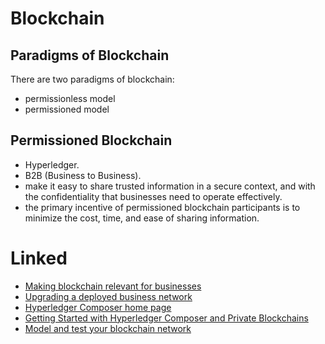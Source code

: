 # Blockchain

## Paradigms of Blockchain

There are two paradigms of blockchain:
- permissionless model
- permissioned model

## Permissioned Blockchain

- Hyperledger.
- B2B (Business to Business).
- make it easy to share trusted information in a secure context, and with the confidentiality that businesses need to operate effectively.
- the primary incentive of permissioned blockchain participants is to minimize the cost, time, and ease of sharing information.

# Linked

- [Making blockchain relevant for businesses](https://www.codementor.io/damcosset/making-blockchain-relevant-for-businesses-gzejdfipv)
- [Upgrading a deployed business network](https://hyperledger.github.io/composer/latest/business-network/upgrading-bna)
- [Hyperledger Composer home page](https://hyperledger.github.io/composer/latest/)
- [Getting Started with Hyperledger Composer and Private Blockchains](https://www.codementor.io/damcosset/getting-started-with-hyperledger-composer-and-private-blockchains-gsjuligf0)
- [Model and test your blockchain network](https://www.ibm.com/developerworks/cloud/library/cl-model-test-your-blockchain-network-with-hyperledger-composer-playground/index.html?ca=drs-)